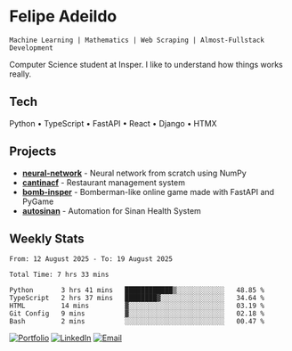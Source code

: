 # Felipe Adeildo

```
Machine Learning | Mathematics | Web Scraping | Almost-Fullstack Development
```

Computer Science student at Insper. I like to understand how things works really.

## Tech
Python • TypeScript • FastAPI • React • Django • HTMX

## Projects
- **[neural-network](https://github.com/felipeadeildo/neural-network)** - Neural network from scratch using NumPy
- **[cantinacf](https://github.com/felipeadeildo/cantinacf)** - Restaurant management system
- **[bomb-insper](https://github.com/insper-dev/bomb)** - Bomberman-like online game made with FastAPI and PyGame 
- **[autosinan](https://github.com/felipeadeildo/autosinan)** - Automation for Sinan Health System

## Weekly Stats
<!--START_SECTION:waka-->

```ansi
From: 12 August 2025 - To: 19 August 2025

Total Time: 7 hrs 33 mins

Python       3 hrs 41 mins   ████████████▒░░░░░░░░░░░░   48.85 %
TypeScript   2 hrs 37 mins   ████████▓░░░░░░░░░░░░░░░░   34.64 %
HTML         14 mins         ▓░░░░░░░░░░░░░░░░░░░░░░░░   03.19 %
Git Config   9 mins          ▓░░░░░░░░░░░░░░░░░░░░░░░░   02.18 %
Bash         2 mins          ░░░░░░░░░░░░░░░░░░░░░░░░░   00.47 %
```

<!--END_SECTION:waka-->

[![Portfolio](https://img.shields.io/badge/felipeadeildo.com-FF6B6B?style=flat-square&logo=firefox&logoColor=white)](https://felipeadeildo.com)
[![LinkedIn](https://img.shields.io/badge/LinkedIn-0077B5?style=flat-square&logo=linkedin&logoColor=white)](https://linkedin.com/in/felipeadeildo)
[![Email](https://img.shields.io/badge/Email-D14836?style=flat-square&logo=gmail&logoColor=white)](mailto:contato@felipeadeildo.com)
